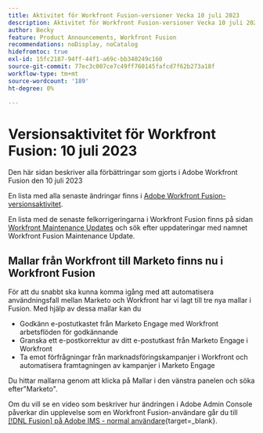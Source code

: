 ```yaml
---
title: Aktivitet för Workfront Fusion-versioner Vecka 10 juli 2023
description: Aktivitet för Workfront Fusion-versioner Vecka 10 juli 2023
author: Becky
feature: Product Announcements, Workfront Fusion
recommendations: noDisplay, noCatalog
hidefromtoc: true
exl-id: 15fc2187-94ff-44f1-a69c-bb340249c160
source-git-commit: 77ec3c007ce7c49ff760145fafcd7f62b273a18f
workflow-type: tm+mt
source-wordcount: '189'
ht-degree: 0%

---
```


# Versionsaktivitet för Workfront Fusion: 10 juli 2023

Den här sidan beskriver alla förbättringar som gjorts i Adobe Workfront Fusion den 10 juli 2023

En lista med alla senaste ändringar finns i [Adobe Workfront Fusion-versionsaktivitet](/help/workfront-fusion/fusion-product-releases/fusion-release-activity.md).

En lista med de senaste felkorrigeringarna i Workfront Fusion finns på sidan [Workfront Maintenance Updates](https://experienceleague.adobe.com/docs/workfront-known-issues/releases/current-updates.html?lang=sv-SE) och sök efter uppdateringar med namnet Workfront Fusion Maintenance Update.

## Mallar från Workfront till Marketo finns nu i Workfront Fusion

För att du snabbt ska kunna komma igång med att automatisera användningsfall mellan Marketo och Workfront har vi lagt till tre nya mallar i Fusion. Med hjälp av dessa mallar kan du

* Godkänn e-postutkastet från Marketo Engage med Workfront arbetsflöden för godkännande
* Granska ett e-postkorrektur av ditt e-postutkast från Marketo Engage i Workfront
* Ta emot förfrågningar från marknadsföringskampanjer i Workfront och automatisera framtagningen av kampanjer i Marketo Engage

Du hittar mallarna genom att klicka på Mallar i den vänstra panelen och söka efter&quot;Marketo&quot;.

Om du vill se en video som beskriver hur ändringen i Adobe Admin Console påverkar din upplevelse som en Workfront Fusion-användare går du till [[!DNL Fusion] på Adobe IMS - normal användare](https://video.tv.adobe.com/v/3412465/){target=_blank}.
